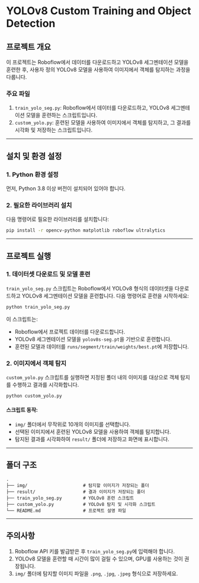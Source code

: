 
# YOLOv8 Custom Training and Object Detection

## 프로젝트 개요
이 프로젝트는 Roboflow에서 데이터를 다운로드하고 YOLOv8 세그멘테이션 모델을 훈련한 후, 사용자 정의 YOLOv8 모델을 사용하여 이미지에서 객체를 탐지하는 과정을 다룹니다.

### 주요 파일
1. `train_yolo_seg.py`: Roboflow에서 데이터를 다운로드하고, YOLOv8 세그멘테이션 모델을 훈련하는 스크립트입니다.
2. `custom_yolo.py`: 훈련된 모델을 사용하여 이미지에서 객체를 탐지하고, 그 결과를 시각화 및 저장하는 스크립트입니다.

---

## 설치 및 환경 설정

### 1. Python 환경 설정

먼저, Python 3.8 이상 버전이 설치되어 있어야 합니다.

### 2. 필요한 라이브러리 설치

다음 명령어로 필요한 라이브러리를 설치합니다:

```bash
pip install -r opencv-python matplotlib roboflow ultralytics
```

---

## 프로젝트 실행

### 1. 데이터셋 다운로드 및 모델 훈련

`train_yolo_seg.py` 스크립트는 Roboflow에서 YOLOv8 형식의 데이터셋을 다운로드하고 YOLOv8 세그멘테이션 모델을 훈련합니다. 다음 명령어로 훈련을 시작하세요:

```bash
python train_yolo_seg.py
```

이 스크립트는:
- Roboflow에서 프로젝트 데이터를 다운로드합니다.
- YOLOv8 세그멘테이션 모델을 `yolov8s-seg.pt`을 기반으로 훈련합니다.
- 훈련된 모델과 데이터를 `runs/segment/train/weights/best.pt`에 저장합니다.

### 2. 이미지에서 객체 탐지

`custom_yolo.py` 스크립트를 실행하면 지정된 폴더 내의 이미지를 대상으로 객체 탐지를 수행하고 결과를 시각화합니다.

```bash
python custom_yolo.py
```

#### 스크립트 동작:
- `img/` 폴더에서 무작위로 10개의 이미지를 선택합니다.
- 선택된 이미지에서 훈련된 YOLOv8 모델을 사용하여 객체를 탐지합니다.
- 탐지된 결과를 시각화하여 `result/` 폴더에 저장하고 화면에 표시합니다.

---

## 폴더 구조

```
.
├── img/                     # 탐지할 이미지가 저장되는 폴더
├── result/                  # 결과 이미지가 저장되는 폴더
├── train_yolo_seg.py        # YOLOv8 훈련 스크립트
├── custom_yolo.py           # YOLOv8 탐지 및 시각화 스크립트
└── README.md                # 프로젝트 설명 파일
```

---

## 주의사항

1. Roboflow API 키를 발급받은 후 `train_yolo_seg.py`에 입력해야 합니다.
2. YOLOv8 모델을 훈련할 때 시간이 많이 걸릴 수 있으며, GPU를 사용하는 것이 권장됩니다.
3. `img/` 폴더에 탐지할 이미지 파일을 `.png`, `.jpg`, `.jpeg` 형식으로 저장하세요.
